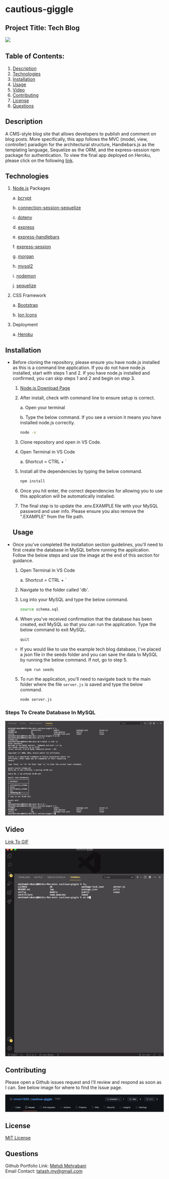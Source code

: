 # cautious-giggle

## Project Title: Tech Blog

<a href="https://choosealicense.com/licenses/mit" target="_blank"><img src="https://img.shields.io/badge/License-MIT-yellow.svg" /></a>

## Table of Contents:

1. [Description](#description)
1. [Technologies](#technologies)
1. [Installation](#installation)
1. [Usage](#usage)
1. [Video](#video)
1. [Contributing](#contributing)
1. [License](#license)
1. [Questions](#questions)

## Description

A CMS-style blog site that allows developers to publish and comment on blog posts. More specifically, this app follows the MVC (model, view, controller) paradigm for the architectural structure, Handlebars.js as the templating language, Sequelize as the ORM, and the express-session npm package for authentication. To view the final app deployed on Heroku, please click on the following [link](https://powerful-everglades-74449.herokuapp.com/).

## Technologies

1. [Node.js](https://www.npmjs.com/package/inquirer) Packages

   a. [bcrypt](https://www.npmjs.com/package/bcrypt)

   b. [connection-session-sequelize](https://www.npmjs.com/package/connect-session-sequelize)

   c. [dotenv](https://www.npmjs.com/package/dotenv)

   d. [express](https://www.npmjs.com/package/express)

   e. [express-handlebars](https://www.npmjs.com/package/express-handlebars)

   f. [express-session](https://www.npmjs.com/package/express-session)

   g. [morgan](https://www.npmjs.com/package/morgan)

   h. [mysql2](https://www.npmjs.com/package/mysql2)

   i. [nodemon](https://www.npmjs.com/package/nodemon)

   j. [sequelize](https://www.npmjs.com/package/sequelize)

2. CSS Framework

   a. [Bootstrap](https://getbootstrap.com/docs/5.1/getting-started/introduction/)

   b. [Ion Icons](https://ionic.io/ionicons)

3. Deployment

   a. [Heroku](https://devcenter.heroku.com/)

## Installation

- Before cloning the repository, please ensure you have node.js installed as this is a command line application. If you do not have node.js installed, start with steps 1 and 2. If you have node.js installed and confirmed, you can skip steps 1 and 2 and begin on step 3.

  1.  [Node.js Download Page](https://nodejs.org/en/download/)

  2.  After install, check with command line to ensure setup is correct.

      a. Open your terminal

      b. Type the below command. If you see a version it means you have installed node.js correctly.

      ```bash
      node -v
      ```

  3.  Clone repository and open in VS Code.

  4.  Open Terminal in VS Code

      a. Shortcut = CTRL + `

  5.  Install all the dependencies by typing the below command.

      ```bash
      npm install
      ```

  6.  Once you hit enter, the correct dependencies for allowing you to use this application will be automatically installed.

  7.  The final step is to update the .env.EXAMPLE file with your MySQL password and user info. Please ensure you also remove the ".EXAMPLE" from the file path.

  ## Usage

- Once you've completed the installation section guidelines, you'll need to first create the database in MySQL before running the application. Follow the below steps and use the image at the end of this section for guidance.

  1.  Open Terminal in VS Code

      a. Shortcut = CTRL + `

  2.  Navigate to the folder called 'db'.

  3.  Log into your MySQL and type the below command.

      ```bash
      source schema.sql
      ```

  4.  When you've received confirmation that the database has been created, exit MySQL so that you can run the application. Type the below command to exit MySQL.

      ```bash
      quit
      ```

  - If you would like to use the example tech blog database, I've placed a json file in the seeds folder and you can save the data to MySQL by running the below command. If not, go to step 5.

    ```bash
      npm run seeds
    ```

  5.  To run the application, you'll need to navigate back to the main folder where the file `server.js` is saved and type the below command.

      ```bash
      node server.js
      ```

### Steps To Create Database In MySQL

![alt text](./img/mysql-database-creation.png)

## Video

[Link To GIF ](https://github.com/mmehr1988/cautious-giggle/blob/main/gif/tech-blog.gif)

![alt text](./gif/tech-blog.gif)

## Contributing

Please open a Github issues request and I’ll review and respond as soon as I can. See below image for where to find the Issue page.

![alt text](./img/contribute-img.png)

## License

<a href="https://choosealicense.com/licenses/mit" target="_blank">MIT License</a>

## Questions

Github Portfolio Link: [Mehdi Mehrabani](https://github.com/mmehr1988)<br>
Email Contact: tatash.my@gmail.com
